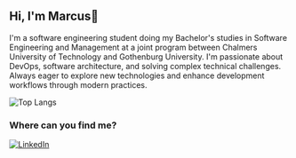 ## Hi, I'm Marcus👋

I'm a software engineering student doing my Bachelor's studies in Software Engineering and Management at a joint program between Chalmers University of Technology and Gothenburg University. I'm passionate about DevOps, software architecture, and solving complex technical challenges. Always eager to explore new technologies and enhance development workflows through modern practices.


![Top Langs](https://github-readme-stats.vercel.app/api/top-langs/?username=m-berggren&layout=compact&card_width=1000px)

### Where can you find me?
<a href="https://www.linkedin.com/in/meaberggren/" target="_blank"><img alt="LinkedIn" src="https://img.shields.io/badge/linkedin-%230077B5.svg?&style=for-the-badge&logo=linkedin&logoColor=white" /></a>

